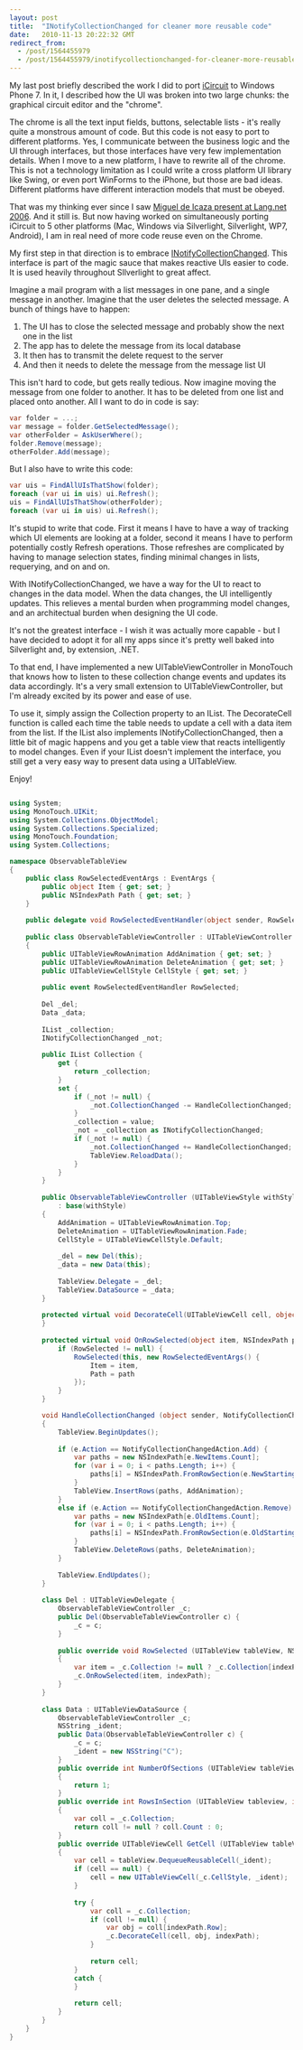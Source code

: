 ```yaml
---
layout: post
title:  "INotifyCollectionChanged for cleaner more reusable code"
date:   2010-11-13 20:22:32 GMT
redirect_from:
  - /post/1564455979
  - /post/1564455979/inotifycollectionchanged-for-cleaner-more-reusable
---
```




My last post briefly described the work I did to port [iCircuit](http://icircuitapp.com) to Windows Phone 7. In it, I described how the UI was broken into two large chunks: the graphical circuit editor and the "chrome".

The chrome is all the text input fields, buttons, selectable lists - it's really quite a monstrous amount of code. But this code is not easy to port to different platforms. Yes, I communicate between the business logic and the UI through interfaces, but those interfaces have very few implementation details. When I move to a new platform, I have to rewrite all of the chrome. This is not a technology limitation as I could write a cross platform UI library like Swing, or even port WinForms to the iPhone, but those are bad ideas. Different platforms have different interaction models that must be obeyed.

That was my thinking ever since I saw [Miguel de Icaza present at Lang.net 2006](http://langnetsymposium.com/2006/speakers.aspx). And it still is. But now having worked on simultaneously porting iCircuit to 5 other platforms (Mac, Windows via Silverlight, Silverlight, WP7, Android), I am in real need of more code reuse even on the Chrome.

My first step in that direction is to embrace [INotifyCollectionChanged](http://msdn.microsoft.com/en-us/library/system.collections.specialized.inotifycollectionchanged.aspx). This interface is part of the magic sauce that makes reactive UIs easier to code. It is used heavily throughout SIlverlight to great affect.

Imagine a mail program with a list messages in one pane, and a single message in another. Imagine that the user deletes the selected message. A bunch of things have to happen:

1. The UI has to close the selected message and probably show the next one in the list
2. The app has to delete the message from its local database
3. It then has to transmit the delete request to the server
4. And then it needs to delete the message from the message list UI

This isn't hard to code, but gets really tedious. Now imagine moving the message from one folder to another. It has to be deleted from one list and placed onto another. All I want to do in code is say:

```csharp
var folder = ...;
var message = folder.GetSelectedMessage();
var otherFolder = AskUserWhere();
folder.Remove(message);
otherFolder.Add(message);
```


But I also have to write this code:

```csharp
var uis = FindAllUIsThatShow(folder);
foreach (var ui in uis) ui.Refresh();
uis = FindAllUIsThatShow(otherFolder);
foreach (var ui in uis) ui.Refresh();
```


It's stupid to write that code. First it means I have to have a way of tracking which UI elements are looking at a folder, second it means I have to perform potentially costly Refresh operations. Those refreshes are complicated by having to manage selection states, finding minimal changes in lists, requerying, and on and on.

With INotifyCollectionChanged, we have a way for the UI to react to changes in the data model. When the data changes, the UI intelligently updates. This relieves a mental burden when programming model changes, and an architectual burden when designing the UI code.

It's not the greatest interface - I wish it was actually more capable - but I have decided to adopt it for all my apps since it's pretty well baked into Silverlight and, by extension, .NET.

To that end, I have implemented a new UITableViewController in MonoTouch that knows how to listen to these collection change events and updates its data accordingly. It's a very small extension to UITableViewController, but I'm already excited by its power and ease of use.

To use it, simply assign the Collection property to an IList. The DecorateCell function is called each time the table needs to update a cell with a data item from the list. If the IList also implements INotifyCollectionChanged, then a little bit of magic happens and you get a table view that reacts intelligently to model changes. Even if your IList doesn't implement the interface, you still get a very easy way to present data using a UITableView.

Enjoy!

```csharp

using System;
using MonoTouch.UIKit;
using System.Collections.ObjectModel;
using System.Collections.Specialized;
using MonoTouch.Foundation;
using System.Collections;

namespace ObservableTableView
{
	public class RowSelectedEventArgs : EventArgs {
		public object Item { get; set; }
		public NSIndexPath Path { get; set; }		
	}
	
	public delegate void RowSelectedEventHandler(object sender, RowSelectedEventArgs e);
	
	public class ObservableTableViewController : UITableViewController
	{		
		public UITableViewRowAnimation AddAnimation { get; set; }
		public UITableViewRowAnimation DeleteAnimation { get; set; }
		public UITableViewCellStyle CellStyle { get; set; }
		
		public event RowSelectedEventHandler RowSelected;
		
		Del _del;
		Data _data;
		
		IList _collection;
		INotifyCollectionChanged _not;
		
		public IList Collection {
			get {
				return _collection;
			}
			set {
				if (_not != null) {
					_not.CollectionChanged -= HandleCollectionChanged;					
				}
				_collection = value;
				_not = _collection as INotifyCollectionChanged;
				if (_not != null) {
					_not.CollectionChanged += HandleCollectionChanged;
					TableView.ReloadData();
				}
			}
		}		
		
		public ObservableTableViewController (UITableViewStyle withStyle)
			: base(withStyle)
		{
			AddAnimation = UITableViewRowAnimation.Top;
			DeleteAnimation = UITableViewRowAnimation.Fade;
			CellStyle = UITableViewCellStyle.Default;
			
			_del = new Del(this);
			_data = new Data(this);
			
			TableView.Delegate = _del;
			TableView.DataSource = _data;
		}
		
		protected virtual void DecorateCell(UITableViewCell cell, object item, NSIndexPath path) {
		}
		
		protected virtual void OnRowSelected(object item, NSIndexPath path) {
			if (RowSelected != null) {
				RowSelected(this, new RowSelectedEventArgs() {
					Item = item,
					Path = path
				});
			}
		}

		void HandleCollectionChanged (object sender, NotifyCollectionChangedEventArgs e)
		{
			TableView.BeginUpdates();
			
			if (e.Action == NotifyCollectionChangedAction.Add) {
				var paths = new NSIndexPath[e.NewItems.Count];
				for (var i = 0; i < paths.Length; i++) {
					paths[i] = NSIndexPath.FromRowSection(e.NewStartingIndex + i, 0);
				}
				TableView.InsertRows(paths, AddAnimation);
			}
			else if (e.Action == NotifyCollectionChangedAction.Remove) {
				var paths = new NSIndexPath[e.OldItems.Count];
				for (var i = 0; i < paths.Length; i++) {
					paths[i] = NSIndexPath.FromRowSection(e.OldStartingIndex + i, 0);
				}
				TableView.DeleteRows(paths, DeleteAnimation);
			}
			
			TableView.EndUpdates();
		}
		
		class Del : UITableViewDelegate {
			ObservableTableViewController _c;
			public Del(ObservableTableViewController c) {
				_c = c;
			}
			
			public override void RowSelected (UITableView tableView, NSIndexPath indexPath)
			{
				var item = _c.Collection != null ? _c.Collection[indexPath.Row] : null;
				_c.OnRowSelected(item, indexPath);
			}
		}
		
		class Data : UITableViewDataSource {
			ObservableTableViewController _c;
			NSString _ident;
			public Data(ObservableTableViewController c) {
				_c = c;
				_ident = new NSString("C");
			}
			public override int NumberOfSections (UITableView tableView)
			{
				return 1;
			}
			public override int RowsInSection (UITableView tableview, int section)
			{
				var coll = _c.Collection;
				return coll != null ? coll.Count : 0;
			}
			public override UITableViewCell GetCell (UITableView tableView, NSIndexPath indexPath)
			{
				var cell = tableView.DequeueReusableCell(_ident);
				if (cell == null) {
					cell = new UITableViewCell(_c.CellStyle, _ident);
				}
				
				try {
					var coll = _c.Collection;
					if (coll != null) {
						var obj = coll[indexPath.Row];
						_c.DecorateCell(cell, obj, indexPath);
					}
					
					return cell;
				}
				catch {
				}
				
				return cell;
			}
		}
	}
}
```

